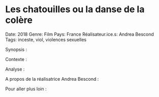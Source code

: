 # Les chatouilles ou la danse de la colère

Date: 2018
Genre: Film
Pays: France
Réalisateur.ice.s: Andrea Bescond
Tags: inceste, viol, violences sexuelles

Synopsis : 

Contexte : 

Analyse : 

A propos de la réalisatrice Andrea Bescond : 

Pour aller plus loin :